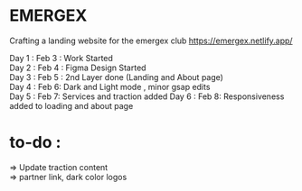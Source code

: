 # EMERGEX
Crafting a landing website for the emergex club
https://emergex.netlify.app/


Day 1 : Feb 3 : Work Started <br>
Day 2 : Feb 4 : Figma Design Started <br>
Day 3 : Feb 5 : 2nd Layer done (Landing and About page) <br>
Day 4 : Feb 6: Dark and Light mode , minor gsap edits<br>
Day 5 : Feb 7: Services and traction added
Day 6 : Feb 8: Responsiveness added to loading and about page 

to-do : <br> 
=
 => Update traction content <br>
 => partner link, dark color logos <br>
